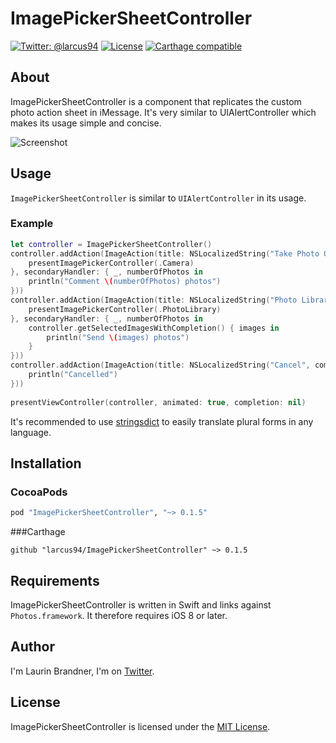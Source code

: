# ImagePickerSheetController

[![Twitter: @larcus94](https://img.shields.io/badge/contact-@larcus94-blue.svg?style=flat)](https://twitter.com/larcus94)
[![License](http://img.shields.io/badge/license-MIT-green.svg?style=flat)](https://github.com/larcus94/ImagePickerSheetController/blob/master/LICENSE)
[![Carthage compatible](https://img.shields.io/badge/Carthage-compatible-4BC51D.svg?style=flat)](https://github.com/Carthage/Carthage)

## About
ImagePickerSheetController is a component that replicates the custom photo action sheet in iMessage. It's very similar to UIAlertController which makes its usage simple and concise.

![Screenshot](https://raw.githubusercontent.com/larcus94/ImagePickerSheetController/master/Screenshots/GoT.gif)

## Usage
`ImagePickerSheetController` is similar to `UIAlertController` in its usage.

### Example

```swift
let controller = ImagePickerSheetController()
controller.addAction(ImageAction(title: NSLocalizedString("Take Photo Or Video", comment: "Action Title"), secondaryTitle: NSLocalizedString("Add comment", comment: "Action Title"), handler: { _ in
	presentImagePickerController(.Camera)
}, secondaryHandler: { _, numberOfPhotos in
	println("Comment \(numberOfPhotos) photos")
}))
controller.addAction(ImageAction(title: NSLocalizedString("Photo Library", comment: "Action Title"), secondaryTitle: { NSString.localizedStringWithFormat(NSLocalizedString("ImagePickerSheet.button1.Send %lu Photo", comment: "Action Title"), $0) as String}, handler: { _ in
	presentImagePickerController(.PhotoLibrary)
}, secondaryHandler: { _, numberOfPhotos in
	controller.getSelectedImagesWithCompletion() { images in
		println("Send \(images) photos")
	}
}))
controller.addAction(ImageAction(title: NSLocalizedString("Cancel", comment: "Action Title"), style: .Cancel, handler: { _ in
	println("Cancelled")
}))
            
presentViewController(controller, animated: true, completion: nil)
```
It's recommended to use [stringsdict](https://developer.apple.com/library/ios/documentation/MacOSX/Conceptual/BPInternational/StringsdictFileFormat/StringsdictFileFormat.html) to easily translate plural forms in any language.

## Installation

### CocoaPods
```ruby
pod "ImagePickerSheetController", "~> 0.1.5"
```

###Carthage
```objc
github "larcus94/ImagePickerSheetController" ~> 0.1.5
```

## Requirements
ImagePickerSheetController is written in Swift and links against `Photos.framework`. It therefore requires iOS 8 or later.

## Author
I'm Laurin Brandner, I'm on [Twitter](https://twitter.com/larcus94).

## License
ImagePickerSheetController is licensed under the [MIT License](http://opensource.org/licenses/mit-license.php).
